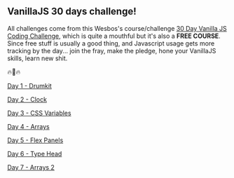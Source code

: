 ## VanillaJS 30 days challenge!

All challenges come from this Wesbos's course/challenge [30 Day Vanilla JS Coding Challenge](https://javascript30.com/), which is quite a mouthful but it's also a **FREE COURSE**. Since free stuff is usually a good thing, and Javascript usage gets more tracking by the day... join the fray, make the pledge, hone your VanillaJS skills, learn new shit.

:fire::metal::fire:


[Day 1 - Drumkit](https://edo9k.github.io/js30/01-drumkit/)

[Day 2 - Clock](https://edo9k.github.io/js30/02-clock/)

[Day 3 - CSS Variables](https://edo9k.github.io/js30/03-css-vars/)

[Day 4 - Arrays](https://edo9k.github.io/js30/04-arrays/)

[Day 5 - Flex Panels](https://edo9k.github.io/js30/05-flex-panels/)

[Day 6 - Type Head](https://edo9k.github.io/js30/06-type-ahead/)

[Day 7 - Arrays 2](https://edo9k.github.io/js30/07-arrays-b/)

